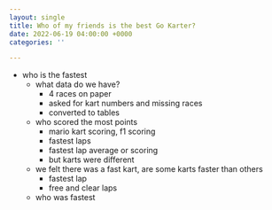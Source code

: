 ```yaml
---
layout: single
title: Who of my friends is the best Go Karter?
date: 2022-06-19 04:00:00 +0000
categories: ''

---
```

* who is the fastest
  * what data do we have?
    * 4 races on paper
    * asked for kart numbers and missing races
    * converted to tables
  * who scored the most points
    * mario kart scoring, f1 scoring
    * fastest laps
    * fastest lap average or scoring
    * but karts were different
  * we felt there was a fast kart, are some karts faster than others
    * fastest lap
    * free and clear laps
  * who was fastest